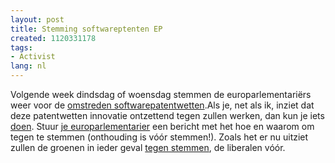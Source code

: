 ```yaml
---
layout: post
title: Stemming softwareptenten EP
created: 1120331178
tags:
- Activist
lang: nl
---
```

Volgende week dindsdag of woensdag stemmen de europarlementariërs weer voor de [omstreden softwarepatentwetten](http://www.nosoftwarepatents.com/nl/m/basics/index.html).Als je, net als ik, inziet dat deze patentwetten innovatie ontzettend tegen zullen werken, dan kun je iets [doen](). Stuur [je europarlementarier](http://http://wiki.noepatents.eu.org/index.php/MEPs#NL) een bericht met het hoe en waarom om tegen te stemmen (onthouding is vóór stemmen!). Zoals het er nu uitziet zullen de groenen in ieder geval [tegen stemmen](http://www.groenlinks.nl/europa/nieuws/Nieuwsbericht.2005-06-21.3557/view), de liberalen vóór.
